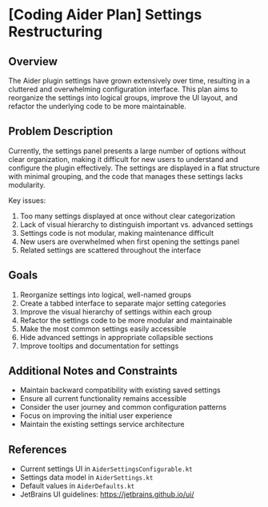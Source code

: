 # [Coding Aider Plan] Settings Restructuring

## Overview
The Aider plugin settings have grown extensively over time, resulting in a cluttered and overwhelming configuration interface. This plan aims to reorganize the settings into logical groups, improve the UI layout, and refactor the underlying code to be more maintainable.

## Problem Description
Currently, the settings panel presents a large number of options without clear organization, making it difficult for new users to understand and configure the plugin effectively. The settings are displayed in a flat structure with minimal grouping, and the code that manages these settings lacks modularity.

Key issues:
1. Too many settings displayed at once without clear categorization
2. Lack of visual hierarchy to distinguish important vs. advanced settings
3. Settings code is not modular, making maintenance difficult
4. New users are overwhelmed when first opening the settings panel
5. Related settings are scattered throughout the interface

## Goals
1. Reorganize settings into logical, well-named groups
2. Create a tabbed interface to separate major setting categories
3. Improve the visual hierarchy of settings within each group
4. Refactor the settings code to be more modular and maintainable
5. Make the most common settings easily accessible
6. Hide advanced settings in appropriate collapsible sections
7. Improve tooltips and documentation for settings

## Additional Notes and Constraints
- Maintain backward compatibility with existing saved settings
- Ensure all current functionality remains accessible
- Consider the user journey and common configuration patterns
- Focus on improving the initial user experience
- Maintain the existing settings service architecture

## References
- Current settings UI in `AiderSettingsConfigurable.kt`
- Settings data model in `AiderSettings.kt`
- Default values in `AiderDefaults.kt`
- JetBrains UI guidelines: https://jetbrains.github.io/ui/
